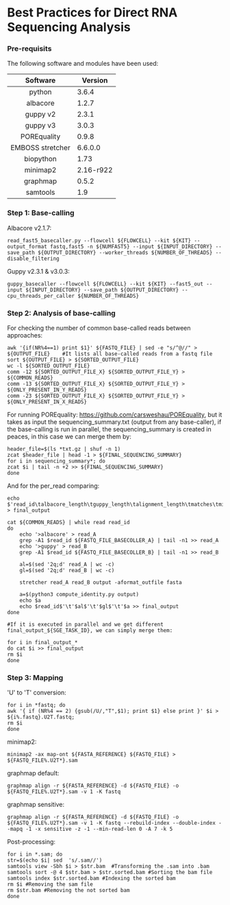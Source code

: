 # Best Practices for Direct RNA Sequencing Analysis

### Pre-requisits

The following software and modules have been used:

|**Software**| **Version** |
|:---------:|-------------|
| python    | 3.6.4 |
| albacore  | 1.2.7    |
| guppy v2 | 2.3.1  |
| guppy v3  | 3.0.3  |
| POREquality | 0.9.8 |
| EMBOSS stretcher | 6.6.0.0 |
| biopython | 1.73 |
| minimap2  | 2.16-r922    |
| graphmap  | 0.5.2  |
| samtools | 1.9 |


### Step 1: Base-calling

Albacore v2.1.7:
```{r, engine='bash', count_lines}
read_fast5_basecaller.py --flowcell ${FLOWCELL} --kit ${KIT} --output_format fastq,fast5 -n ${NUMFAST5} --input ${INPUT_DIRECTORY} --save_path ${OUTPUT_DIRECTORY} --worker_threads ${NUMBER_OF_THREADS} --disable_filtering
```

Guppy v2.3.1 & v3.0.3:
```{r, engine='bash', count_lines}
guppy_basecaller --flowcell ${FLOWCELL} --kit ${KIT} --fast5_out --input ${INPUT_DIRECTORY} --save_path ${OUTPUT_DIRECTORY} --cpu_threads_per_caller ${NUMBER_OF_THREADS}
```
### Step 2: Analysis of base-calling

For checking the number of common base-called reads between approaches:

```{r, engine='bash', count_lines}
awk '{if(NR%4==1) print $1}' ${FASTQ_FILE} | sed -e "s/^@//" > ${OUTPUT_FILE}    #It lists all base-called reads from a fastq file
sort ${OUTPUT_FILE} > ${SORTED_OUTPUT_FILE}
wc -l ${SORTED_OUTPUT_FILE}
comm -12 ${SORTED_OUTPUT_FILE_X} ${SORTED_OUTPUT_FILE_Y} > ${COMMON_READS}
comm -13 ${SORTED_OUTPUT_FILE_X} ${SORTED_OUTPUT_FILE_Y} > ${ONLY_PRESENT_IN_Y_READS}
comm -23 ${SORTED_OUTPUT_FILE_X} ${SORTED_OUTPUT_FILE_Y} > ${ONLY_PRESENT_IN_X_READS}
```
For running POREquality:
https://github.com/carsweshau/POREquality, but it takes as input the sequencing_summary.txt (output from any base-caller), if the base-calling is run in parallel, the sequencing_summary is created in peaces, in this case we can merge them by:
```{r, engine='bash', count_lines}
header_file=$(ls *txt.gz | shuf -n 1)
zcat $header_file | head -1 > ${FINAL_SEQUENCING_SUMMARY}
for i in sequencing_summary*; do
zcat $i | tail -n +2 >> ${FINAL_SEQUENCING_SUMMARY}
done
```
And for the per_read comparing:
```{r, engine='bash', count_lines}
echo $'read_id\talbacore_length\tguppy_length\talignment_length\tmatches\tmismatches\tgaps_albacore\tgaps_guppy\tseq_id\tgaps_albacore_50\tgaps_guppy_50\tinsertions\tdeletions\tinsertions_50\tdeletions_50' > final_output

cat ${COMMON_READS} | while read read_id
do	
	echo '>albacore' > read_A
	grep -A1 $read_id ${FASTQ_FILE_BASECOLLER_A} | tail -n1 >> read_A
	echo '>guppy' > read_B
	grep -A1 $read_id ${FASTQ_FILE_BASECOLLER_B} | tail -n1 >> read_B

	al=$(sed '2q;d' read_A | wc -c)
	gl=$(sed '2q;d' read_B | wc -c)

	stretcher read_A read_B output -aformat_outfile fasta

	a=$(python3 compute_identity.py output)
	echo $a
	echo $read_id$'\t'$al$'\t'$gl$'\t'$a >> final_output
done

#If it is executed in parallel and we get different final_output_${SGE_TASK_ID}, we can simply merge them:

for i in final_output_*
do cat $i >> final_output
rm $i
done
```

### Step 3: Mapping

'U' to 'T' conversion:
```{r, engine='bash', count_lines}
for i in *fastq; do
awk '{ if (NR%4 == 2) {gsub(/U/,"T",$1); print $1} else print }' $i > ${i%.fastq}.U2T.fastq;
rm $i
done
```
minimap2:
```{r, engine='bash', count_lines}
minimap2 -ax map-ont ${FASTA_REFERENCE} ${FASTQ_FILE} > ${FASTQ_FILE%.U2T*}.sam
```

graphmap default:
```{r, engine='bash', count_lines}
graphmap align -r ${FASTA_REFERENCE} -d ${FASTQ_FILE} -o ${FASTQ_FILE%.U2T*}.sam -v 1 -K fastq
```

graphmap sensitive:
```{r, engine='bash', count_lines}
graphmap align -r ${FASTA_REFERENCE} -d ${FASTQ_FILE} -o ${FASTQ_FILE%.U2T*}.sam -v 1 -K fastq --rebuild-index --double-index --mapq -1 -x sensitive -z -1 --min-read-len 0 -A 7 -k 5
```

Post-processing:
```{r, engine='bash', count_lines}
for i in *.sam; do
str=$(echo $i| sed  's/.sam//')
samtools view -Sbh $i > $str.bam  #Transforming the .sam into .bam
samtools sort -@ 4 $str.bam > $str.sorted.bam #Sorting the bam file
samtools index $str.sorted.bam #Indexing the sorted bam
rm $i #Removing the sam file
rm $str.bam #Removing the not sorted bam
done
```






